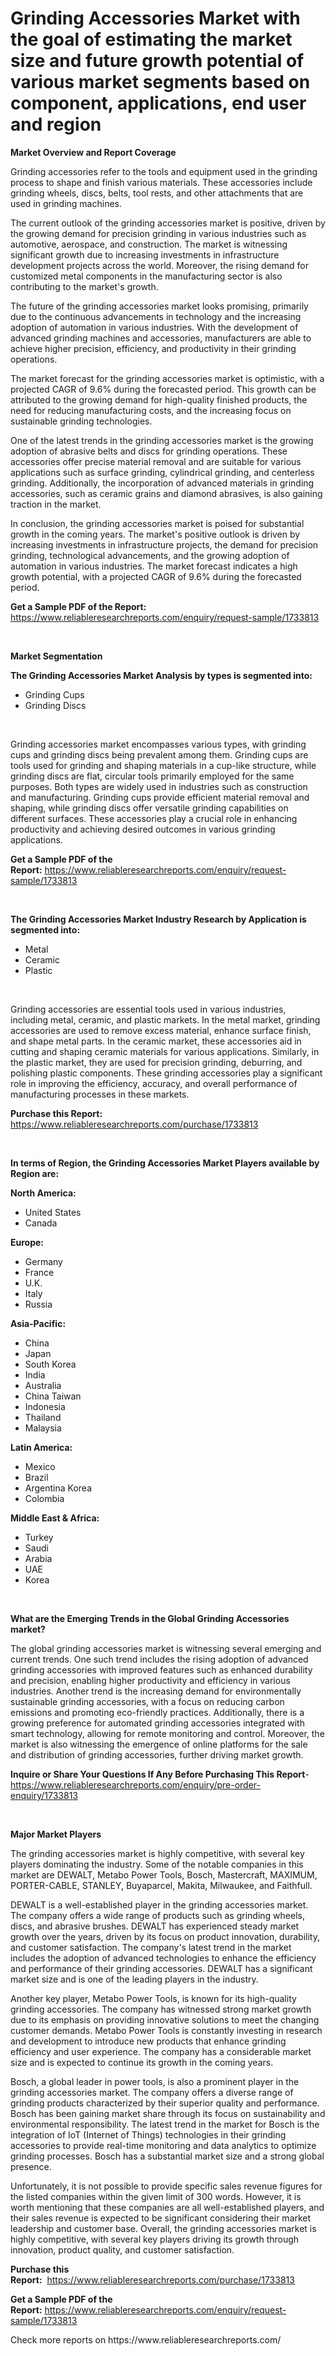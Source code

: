 <p><h1>Grinding Accessories Market with the goal of estimating the market size and future growth potential of various market segments based on component, applications, end user and region</h1></p><p><strong>Market Overview and Report Coverage</strong></p>
<p><p>Grinding accessories refer to the tools and equipment used in the grinding process to shape and finish various materials. These accessories include grinding wheels, discs, belts, tool rests, and other attachments that are used in grinding machines.</p><p>The current outlook of the grinding accessories market is positive, driven by the growing demand for precision grinding in various industries such as automotive, aerospace, and construction. The market is witnessing significant growth due to increasing investments in infrastructure development projects across the world. Moreover, the rising demand for customized metal components in the manufacturing sector is also contributing to the market's growth.</p><p>The future of the grinding accessories market looks promising, primarily due to the continuous advancements in technology and the increasing adoption of automation in various industries. With the development of advanced grinding machines and accessories, manufacturers are able to achieve higher precision, efficiency, and productivity in their grinding operations.</p><p>The market forecast for the grinding accessories market is optimistic, with a projected CAGR of 9.6% during the forecasted period. This growth can be attributed to the growing demand for high-quality finished products, the need for reducing manufacturing costs, and the increasing focus on sustainable grinding technologies.</p><p>One of the latest trends in the grinding accessories market is the growing adoption of abrasive belts and discs for grinding operations. These accessories offer precise material removal and are suitable for various applications such as surface grinding, cylindrical grinding, and centerless grinding. Additionally, the incorporation of advanced materials in grinding accessories, such as ceramic grains and diamond abrasives, is also gaining traction in the market.</p><p>In conclusion, the grinding accessories market is poised for substantial growth in the coming years. The market's positive outlook is driven by increasing investments in infrastructure projects, the demand for precision grinding, technological advancements, and the growing adoption of automation in various industries. The market forecast indicates a high growth potential, with a projected CAGR of 9.6% during the forecasted period.</p></p>
<p><strong>Get a Sample PDF of the Report:</strong> <a href="https://www.reliableresearchreports.com/enquiry/request-sample/1733813">https://www.reliableresearchreports.com/enquiry/request-sample/1733813</a></p>
<p>&nbsp;</p>
<p><strong>Market Segmentation</strong></p>
<p><strong>The Grinding Accessories Market Analysis by types is segmented into:</strong></p>
<p><ul><li>Grinding Cups</li><li>Grinding Discs</li></ul></p>
<p>&nbsp;</p>
<p><p>Grinding accessories market encompasses various types, with grinding cups and grinding discs being prevalent among them. Grinding cups are tools used for grinding and shaping materials in a cup-like structure, while grinding discs are flat, circular tools primarily employed for the same purposes. Both types are widely used in industries such as construction and manufacturing. Grinding cups provide efficient material removal and shaping, while grinding discs offer versatile grinding capabilities on different surfaces. These accessories play a crucial role in enhancing productivity and achieving desired outcomes in various grinding applications.</p></p>
<p><strong>Get a Sample PDF of the Report:</strong>&nbsp;<a href="https://www.reliableresearchreports.com/enquiry/request-sample/1733813">https://www.reliableresearchreports.com/enquiry/request-sample/1733813</a></p>
<p>&nbsp;</p>
<p><strong>The Grinding Accessories Market Industry Research by Application is segmented into:</strong></p>
<p><ul><li>Metal</li><li>Ceramic</li><li>Plastic</li></ul></p>
<p>&nbsp;</p>
<p><p>Grinding accessories are essential tools used in various industries, including metal, ceramic, and plastic markets. In the metal market, grinding accessories are used to remove excess material, enhance surface finish, and shape metal parts. In the ceramic market, these accessories aid in cutting and shaping ceramic materials for various applications. Similarly, in the plastic market, they are used for precision grinding, deburring, and polishing plastic components. These grinding accessories play a significant role in improving the efficiency, accuracy, and overall performance of manufacturing processes in these markets.</p></p>
<p><strong>Purchase this Report:</strong>&nbsp; <a href="https://www.reliableresearchreports.com/purchase/1733813">https://www.reliableresearchreports.com/purchase/1733813</a></p>
<p>&nbsp;</p>
<p><strong>In terms of Region, the Grinding Accessories Market Players available by Region are:</strong></p>
<p>
    <p> <strong> North America: </strong>
        <ul>
            <li>United States</li>
            <li>Canada</li>
        </ul>
        </p> 
    <p> <strong> Europe: </strong>
        <ul>
            <li>Germany</li>
            <li>France</li>
            <li>U.K.</li>
            <li>Italy</li>
            <li>Russia</li>
        </ul>
        </p> 
    <p> <strong> Asia-Pacific: </strong>
        <ul>
            <li>China</li>
            <li>Japan</li>
            <li>South Korea</li>
            <li>India</li>
            <li>Australia</li>
            <li>China Taiwan</li>
            <li>Indonesia</li>
            <li>Thailand</li>
            <li>Malaysia</li>
        </ul>
        </p> 
    <p> <strong> Latin America: </strong>
        <ul>
            <li>Mexico</li>
            <li>Brazil</li>
            <li>Argentina Korea</li>
            <li>Colombia</li>
        </ul>
        </p> 
    <p> <strong> Middle East & Africa: </strong>
        <ul>
            <li>Turkey</li>
            <li>Saudi</li>
            <li>Arabia</li>
            <li>UAE</li>
            <li>Korea</li>
        </ul>
    </p>
    </p>
<p>&nbsp;</p>
<p><strong>What are the Emerging Trends in the Global Grinding Accessories market?</strong></p>
<p><p>The global grinding accessories market is witnessing several emerging and current trends. One such trend includes the rising adoption of advanced grinding accessories with improved features such as enhanced durability and precision, enabling higher productivity and efficiency in various industries. Another trend is the increasing demand for environmentally sustainable grinding accessories, with a focus on reducing carbon emissions and promoting eco-friendly practices. Additionally, there is a growing preference for automated grinding accessories integrated with smart technology, allowing for remote monitoring and control. Moreover, the market is also witnessing the emergence of online platforms for the sale and distribution of grinding accessories, further driving market growth.</p></p>
<p><strong>Inquire or Share Your Questions If Any Before Purchasing This Report</strong>- <a href="https://www.reliableresearchreports.com/enquiry/pre-order-enquiry/1733813">https://www.reliableresearchreports.com/enquiry/pre-order-enquiry/1733813</a></p>
<p>&nbsp;</p>
<p><strong>Major Market Players</strong></p>
<p><p>The grinding accessories market is highly competitive, with several key players dominating the industry. Some of the notable companies in this market are DEWALT, Metabo Power Tools, Bosch, Mastercraft, MAXIMUM, PORTER-CABLE, STANLEY, Buyaparcel, Makita, Milwaukee, and Faithfull.</p><p>DEWALT is a well-established player in the grinding accessories market. The company offers a wide range of products such as grinding wheels, discs, and abrasive brushes. DEWALT has experienced steady market growth over the years, driven by its focus on product innovation, durability, and customer satisfaction. The company's latest trend in the market includes the adoption of advanced technologies to enhance the efficiency and performance of their grinding accessories. DEWALT has a significant market size and is one of the leading players in the industry.</p><p>Another key player, Metabo Power Tools, is known for its high-quality grinding accessories. The company has witnessed strong market growth due to its emphasis on providing innovative solutions to meet the changing customer demands. Metabo Power Tools is constantly investing in research and development to introduce new products that enhance grinding efficiency and user experience. The company has a considerable market size and is expected to continue its growth in the coming years.</p><p>Bosch, a global leader in power tools, is also a prominent player in the grinding accessories market. The company offers a diverse range of grinding products characterized by their superior quality and performance. Bosch has been gaining market share through its focus on sustainability and environmental responsibility. The latest trend in the market for Bosch is the integration of IoT (Internet of Things) technologies in their grinding accessories to provide real-time monitoring and data analytics to optimize grinding processes. Bosch has a substantial market size and a strong global presence.</p><p>Unfortunately, it is not possible to provide specific sales revenue figures for the listed companies within the given limit of 300 words. However, it is worth mentioning that these companies are all well-established players, and their sales revenue is expected to be significant considering their market leadership and customer base. Overall, the grinding accessories market is highly competitive, with several key players driving its growth through innovation, product quality, and customer satisfaction.</p></p>
<p><strong>Purchase this Report:</strong>&nbsp;&nbsp;<a href="https://www.reliableresearchreports.com/purchase/1733813">https://www.reliableresearchreports.com/purchase/1733813</a></p>
<p></p>
<p><strong>Get a Sample PDF of the Report:</strong>&nbsp;<a href="https://www.reliableresearchreports.com/enquiry/request-sample/1733813">https://www.reliableresearchreports.com/enquiry/request-sample/1733813</a></p>
<p>Check more reports on https://www.reliableresearchreports.com/</p>